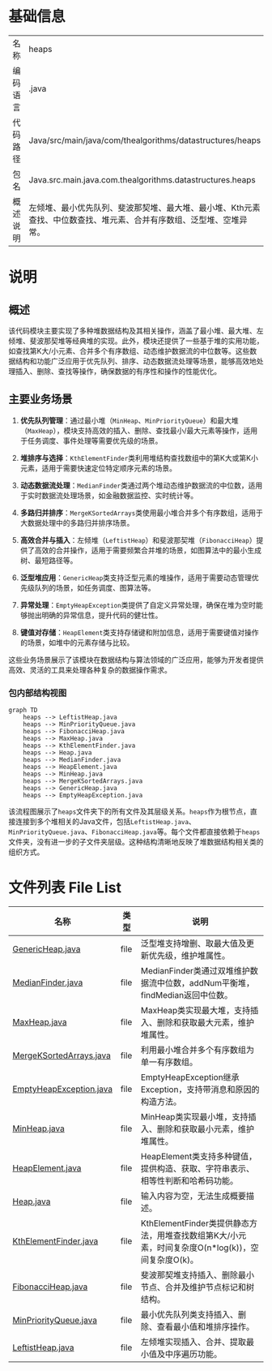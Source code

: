 # 基础信息

|      |      |
|------|------|
| 名称 | heaps |
| 编码语言 | .java |
| 代码路径 | Java/src/main/java/com/thealgorithms/datastructures/heaps |
| 包名 | Java.src.main.java.com.thealgorithms.datastructures.heaps |
| 概述说明 | 左倾堆、最小优先队列、斐波那契堆、最大堆、最小堆、Kth元素查找、中位数查找、堆元素、合并有序数组、泛型堆、空堆异常。 |

# 说明

## 概述

该代码模块主要实现了多种堆数据结构及其相关操作，涵盖了最小堆、最大堆、左倾堆、斐波那契堆等经典堆的实现。此外，模块还提供了一些基于堆的实用功能，如查找第K大/小元素、合并多个有序数组、动态维护数据流的中位数等。这些数据结构和功能广泛应用于优先队列、排序、动态数据流处理等场景，能够高效地处理插入、删除、查找等操作，确保数据的有序性和操作的性能优化。

## 主要业务场景

1. **优先队列管理**：通过最小堆（`MinHeap`、`MinPriorityQueue`）和最大堆（`MaxHeap`），模块支持高效的插入、删除、查找最小/最大元素等操作，适用于任务调度、事件处理等需要优先级的场景。
   
2. **堆排序与选择**：`KthElementFinder`类利用堆结构查找数组中的第K大或第K小元素，适用于需要快速定位特定顺序元素的场景。

3. **动态数据流处理**：`MedianFinder`类通过两个堆动态维护数据流的中位数，适用于实时数据流处理场景，如金融数据监控、实时统计等。

4. **多路归并排序**：`MergeKSortedArrays`类使用最小堆合并多个有序数组，适用于大数据处理中的多路归并排序场景。

5. **高效合并与插入**：左倾堆（`LeftistHeap`）和斐波那契堆（`FibonacciHeap`）提供了高效的合并操作，适用于需要频繁合并堆的场景，如图算法中的最小生成树、最短路径等。

6. **泛型堆应用**：`GenericHeap`类支持泛型元素的堆操作，适用于需要动态管理优先级队列的场景，如任务调度、图算法等。

7. **异常处理**：`EmptyHeapException`类提供了自定义异常处理，确保在堆为空时能够抛出明确的异常信息，提升代码的健壮性。

8. **键值对存储**：`HeapElement`类支持存储键和附加信息，适用于需要键值对操作的场景，如堆中的元素存储与比较。

这些业务场景展示了该模块在数据结构与算法领域的广泛应用，能够为开发者提供高效、灵活的工具来处理各种复杂的数据操作需求。


### 包内部结构视图

```mermaid
graph TD
    heaps --> LeftistHeap.java
    heaps --> MinPriorityQueue.java
    heaps --> FibonacciHeap.java
    heaps --> MaxHeap.java
    heaps --> KthElementFinder.java
    heaps --> Heap.java
    heaps --> MedianFinder.java
    heaps --> HeapElement.java
    heaps --> MinHeap.java
    heaps --> MergeKSortedArrays.java
    heaps --> GenericHeap.java
    heaps --> EmptyHeapException.java
```

该流程图展示了`heaps`文件夹下的所有文件及其层级关系。`heaps`作为根节点，直接连接到多个堆相关的Java文件，包括`LeftistHeap.java`、`MinPriorityQueue.java`、`FibonacciHeap.java`等。每个文件都直接依赖于`heaps`文件夹，没有进一步的子文件夹层级。这种结构清晰地反映了堆数据结构相关类的组织方式。

# 文件列表 File List

| 名称   | 类型  | 说明 |
|-------|------|-------------|
| [GenericHeap.java](GenericHeap.md) | file | 泛型堆支持增删、取最大值及更新优先级，维护堆属性。 |
| [MedianFinder.java](MedianFinder.md) | file | MedianFinder类通过双堆维护数据流中位数，addNum平衡堆，findMedian返回中位数。 |
| [MaxHeap.java](MaxHeap.md) | file | MaxHeap类实现最大堆，支持插入、删除和获取最大元素，维护堆属性。 |
| [MergeKSortedArrays.java](MergeKSortedArrays.md) | file | 利用最小堆合并多个有序数组为单一有序数组。 |
| [EmptyHeapException.java](EmptyHeapException.md) | file | EmptyHeapException继承Exception，支持带消息和原因的构造方法。 |
| [MinHeap.java](MinHeap.md) | file | MinHeap类实现最小堆，支持插入、删除和获取最小元素，维护堆属性。 |
| [HeapElement.java](HeapElement.md) | file | HeapElement类支持多种键值，提供构造、获取、字符串表示、相等性判断和哈希码功能。 |
| [Heap.java](Heap.md) | file | 输入内容为空，无法生成概要描述。 |
| [KthElementFinder.java](KthElementFinder.md) | file | KthElementFinder类提供静态方法，用堆查找数组第K大/小元素，时间复杂度O(n*log(k))，空间复杂度O(k)。 |
| [FibonacciHeap.java](FibonacciHeap.md) | file | 斐波那契堆支持插入、删除最小节点、合并及维护节点标记和树结构。 |
| [MinPriorityQueue.java](MinPriorityQueue.md) | file | 最小优先队列类支持插入、删除、查看最小值和堆排序操作。 |
| [LeftistHeap.java](LeftistHeap.md) | file | 左倾堆实现插入、合并、提取最小值及中序遍历功能。 |


